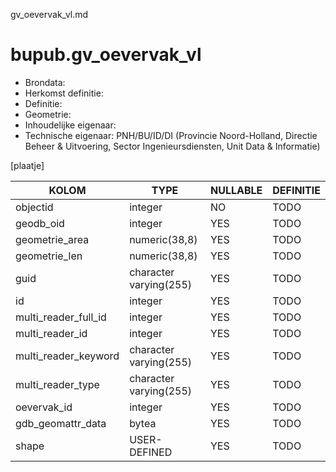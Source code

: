 gv_oevervak_vl.md

# bupub.gv_oevervak_vl


* Brondata: 
* Herkomst definitie: 
* Definitie: 
* Geometrie: 
* Inhoudelijke eigenaar: 
* Technische eigenaar: PNH/BU/ID/DI (Provincie Noord-Holland, Directie Beheer & Uitvoering, Sector Ingenieursdiensten, Unit Data & Informatie)

[plaatje]


|KOLOM                            |TYPE                       |NULLABLE|DEFINITIE|
|------                           |----                       |-----   |-----    |
|objectid                         |integer                    |NO      |TODO|
|geodb_oid                        |integer                    |YES     |TODO|
|geometrie_area                   |numeric(38,8)              |YES     |TODO|
|geometrie_len                    |numeric(38,8)              |YES     |TODO|
|guid                             |character varying(255)     |YES     |TODO|
|id                               |integer                    |YES     |TODO|
|multi_reader_full_id             |integer                    |YES     |TODO|
|multi_reader_id                  |integer                    |YES     |TODO|
|multi_reader_keyword             |character varying(255)     |YES     |TODO|
|multi_reader_type                |character varying(255)     |YES     |TODO|
|oevervak_id                      |integer                    |YES     |TODO|
|gdb_geomattr_data                |bytea                      |YES     |TODO|
|shape                            |USER-DEFINED               |YES     |TODO|

